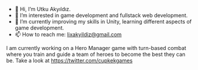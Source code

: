 - 👋 Hi, I’m Utku Akyıldız.
- 👀 I’m interested in game development and fullstack web development.
- 🌱 I’m currently improving my skills in Unity, learning different aspects of game development.
- 📫 How to reach me: lixakyildiz@gmail.com

I am currently working on a Hero Manager game with turn-based combat where you train and guide a team of heroes to become the best they can be.
Take a look at https://twitter.com/cupkekgames

<!---
Lix3nn53/Lix3nn53 is a ✨ special ✨ repository because its `README.md` (this file) appears on your GitHub profile.
You can click the Preview link to take a look at your changes.
--->
